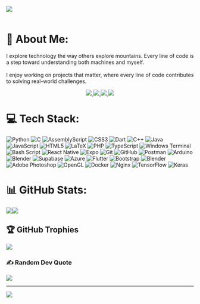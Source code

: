 [![](https://raw.githubusercontent.com/abhimanueyt/abhimanueyt/master/profile.gif)](https://abhimanueyt.github.io/Portfolio/)
<header>
  <style>
  .socials-container {
    display: flex;
    justify-content: center;
    gap: 15px; /* Adjusts spacing between icons */
    margin-top: 20px; /* Optional: Adjusts the space above the icons */
  }

  .socials-container a img {
    width: 40px; /* Optional: Adjusts the size of the icons */
    height: 40px; /* Optional: Adjusts the size of the icons */
  }
</style>
</header>

# 💫 About Me:
I explore technology the way others explore mountains. Every line of code is a step toward understanding both machines and myself.<br><br>I enjoy working on projects that matter, where every line of code contributes to solving real-world challenges.


<p align="center">
  <a href="https://www.facebook.com/abhimanue.td.9">
    <img src="https://img.shields.io/badge/Facebook-%231877F2.svg?logo=Facebook&logoColor=white" />
  </a>
  <a href="https://www.instagram.com/abhimanue_t.d/">
    <img src="https://img.shields.io/badge/Instagram-%23E4405F.svg?logo=Instagram&logoColor=white" />
  </a>
  <a href="https://www.linkedin.com/in/abhimanue-td-1904ba32a/">
    <img src="https://img.shields.io/badge/LinkedIn-%230077B5.svg?logo=linkedin&logoColor=white" />
  </a>
  <a href="mailto:abhimanuetd@gmail.com">
    <img src="https://img.shields.io/badge/Email-D14836?logo=gmail&logoColor=white" />
  </a>
</p>



# 💻 Tech Stack:
![Python](https://img.shields.io/badge/python-3670A0?style=for-the-badge&logo=python&logoColor=ffdd54) ![C](https://img.shields.io/badge/c-%2300599C.svg?style=for-the-badge&logo=c&logoColor=white) ![AssemblyScript](https://img.shields.io/badge/assembly%20script-%23000000.svg?style=for-the-badge&logo=assemblyscript&logoColor=white) ![CSS3](https://img.shields.io/badge/css3-%231572B6.svg?style=for-the-badge&logo=css3&logoColor=white) ![Dart](https://img.shields.io/badge/dart-%230175C2.svg?style=for-the-badge&logo=dart&logoColor=white) ![C++](https://img.shields.io/badge/c++-%2300599C.svg?style=for-the-badge&logo=c%2B%2B&logoColor=white) ![Java](https://img.shields.io/badge/java-%23ED8B00.svg?style=for-the-badge&logo=openjdk&logoColor=white) ![JavaScript](https://img.shields.io/badge/javascript-%23323330.svg?style=for-the-badge&logo=javascript&logoColor=%23F7DF1E) ![HTML5](https://img.shields.io/badge/html5-%23E34F26.svg?style=for-the-badge&logo=html5&logoColor=white) ![LaTeX](https://img.shields.io/badge/latex-%23008080.svg?style=for-the-badge&logo=latex&logoColor=white) ![PHP](https://img.shields.io/badge/php-%23777BB4.svg?style=for-the-badge&logo=php&logoColor=white) ![TypeScript](https://img.shields.io/badge/typescript-%23007ACC.svg?style=for-the-badge&logo=typescript&logoColor=white) ![Windows Terminal](https://img.shields.io/badge/Windows%20Terminal-%234D4D4D.svg?style=for-the-badge&logo=windows-terminal&logoColor=white) ![Bash Script](https://img.shields.io/badge/bash_script-%23121011.svg?style=for-the-badge&logo=gnu-bash&logoColor=white) ![React Native](https://img.shields.io/badge/react_native-%2320232a.svg?style=for-the-badge&logo=react&logoColor=%2361DAFB) ![Expo](https://img.shields.io/badge/expo-1C1E24?style=for-the-badge&logo=expo&logoColor=#D04A37) ![Git](https://img.shields.io/badge/git-%23F05033.svg?style=for-the-badge&logo=git&logoColor=white) ![GitHub](https://img.shields.io/badge/github-%23121011.svg?style=for-the-badge&logo=github&logoColor=white) ![Postman](https://img.shields.io/badge/Postman-FF6C37?style=for-the-badge&logo=postman&logoColor=white) ![Arduino](https://img.shields.io/badge/-Arduino-00979D?style=for-the-badge&logo=Arduino&logoColor=white) ![Blender](https://img.shields.io/badge/blender-%23F5792A.svg?style=for-the-badge&logo=blender&logoColor=white) ![Supabase](https://img.shields.io/badge/Supabase-3ECF8E?style=for-the-badge&logo=supabase&logoColor=white) ![Azure](https://img.shields.io/badge/azure-%230072C6.svg?style=for-the-badge&logo=microsoftazure&logoColor=white) ![Flutter](https://img.shields.io/badge/Flutter-%2302569B.svg?style=for-the-badge&logo=Flutter&logoColor=white) ![Bootstrap](https://img.shields.io/badge/bootstrap-%238511FA.svg?style=for-the-badge&logo=bootstrap&logoColor=white) ![Blender](https://img.shields.io/badge/blender-%23F5792A.svg?style=for-the-badge&logo=blender&logoColor=white) ![Adobe Photoshop](https://img.shields.io/badge/adobe%20photoshop-%2331A8FF.svg?style=for-the-badge&logo=adobe%20photoshop&logoColor=white) ![OpenGL](https://img.shields.io/badge/OpenGL-white?logo=OpenGL&style=for-the-badge) ![Docker](https://img.shields.io/badge/docker-%230db7ed.svg?style=for-the-badge&logo=docker&logoColor=white) ![Nginx](https://img.shields.io/badge/nginx-%23009639.svg?style=for-the-badge&logo=nginx&logoColor=white) ![TensorFlow](https://img.shields.io/badge/TensorFlow-%23FF6F00.svg?style=for-the-badge&logo=TensorFlow&logoColor=white) ![Keras](https://img.shields.io/badge/Keras-%23D00000.svg?style=for-the-badge&logo=Keras&logoColor=white)
# 📊 GitHub Stats:
![](https://nirzak-streak-stats.vercel.app/?user=AbhimanueYT&theme=tokyonight&hide_border=false)![](https://github-readme-stats.vercel.app/api/top-langs/?username=AbhimanueYT&theme=tokyonight&hide_border=false&include_all_commits=false&count_private=false&layout=compact)

## 🏆 GitHub Trophies
![](https://github-profile-trophy.vercel.app/?username=AbhimanueYT&theme=tokyonight&no-frame=true&no-bg=false&margin-w=4)

### ✍️ Random Dev Quote
![](https://quotes-github-readme.vercel.app/api?type=horizontal&theme=tokyonight)

---
[![](https://visitcountpro.netlify.app/api?id=AbhimanueYT&icon=5&color=6)](https://visitcount.itsvg.in)

<!-- Proudly created with GPRM ( https://gprm.itsvg.in ) -->
